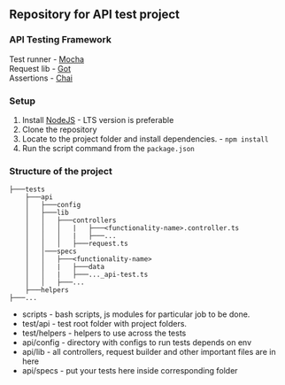## Repository for API test project

### API Testing Framework

Test runner - [Mocha](https://mochajs.org/)<br/>
Request lib - [Got](https://github.com/sindresorhus/got)<br/>
Assertions - [Chai](https://www.chaijs.com/)<br/>

### Setup

1. Install [NodeJS](https://nodejs.org/en/) - LTS version is preferable
2. Clone the repository
3. Locate to the project folder and install dependencies. - `npm install`
4. Run the script command from the `package.json`

### Structure of the project

```
├───tests
    ├───api
    │   ├───config
    │   ├───lib
    │   │   ├───controllers
    │   │   │   |   ├───<functionality-name>.controller.ts
    │   │   │   |   ├───...
    │   │   │   ├───request.ts
    │   │───specs
    │   │   ├───<functionality-name>
    │   │   |   ├───data
    │   │   |   ├───..._api-test.ts
    │   │   ├───...
    ├───helpers
├───...

```

-   scripts - bash scripts, js modules for particular job to be done.
-   test/api - test root folder with project folders.
-   test/helpers - helpers to use across the tests
-   api/config - directory with configs to run tests depends on env
-   api/lib - all controllers, request builder and other important files are in here
-   api/specs - put your tests here inside corresponding folder
